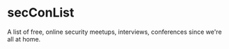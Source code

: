 # secConList
A list of free, online security meetups, interviews, conferences since we're all at home.
